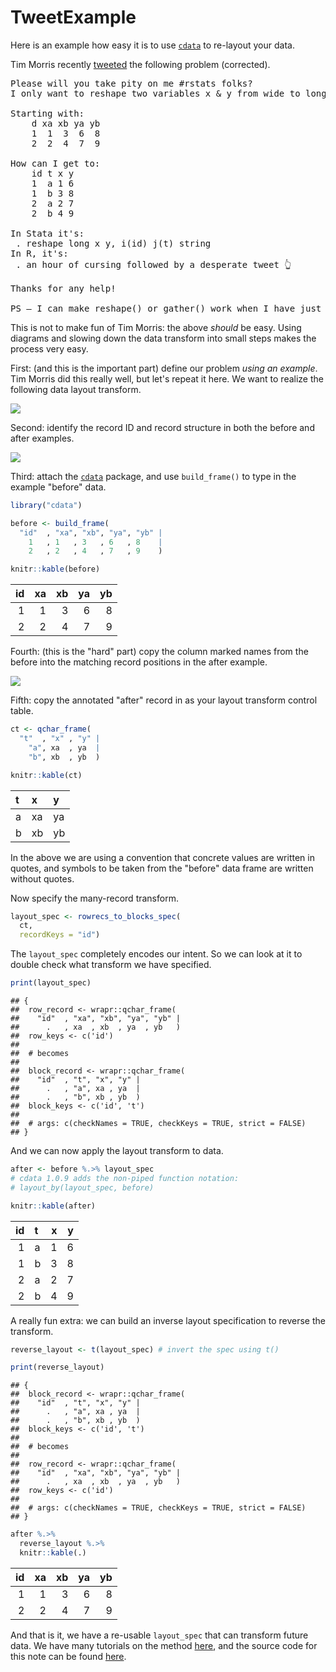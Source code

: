 TweetExample
================

Here is an example how easy it is to use [`cdata`](https://github.com/WinVector/cdata) to re-layout your data.

Tim Morris recently [tweeted](https://twitter.com/WinVectorLLC/status/1117797504920080384) the following problem (corrected).

<pre>
Please will you take pity on me #rstats folks?
I only want to reshape two variables x & y from wide to long!

Starting with:
    d xa xb ya yb
    1  1  3  6  8
    2  2  4  7  9

How can I get to:
    id t x y
    1  a 1 6
    1  b 3 8
    2  a 2 7
    2  b 4 9
    
In Stata it's:
 . reshape long x y, i(id) j(t) string
In R, it's:
 . an hour of cursing followed by a desperate tweet 👆

Thanks for any help!

PS – I can make reshape() or gather() work when I have just x or just y.
</pre>
This is not to make fun of Tim Morris: the above *should* be easy. Using diagrams and slowing down the data transform into small steps makes the process very easy.

First: (and this is the important part) define our problem *using an example*. Tim Morris did this really well, but let's repeat it here. We want to realize the following data layout transform.

![](tw.png)

Second: identify the record ID and record structure in both the before and after examples.

![](tw2.png)

Third: attach the [`cdata`](https://github.com/WinVector/cdata) package, and use `build_frame()` to type in the example "before" data.

``` r
library("cdata")

before <- build_frame(
  "id"  , "xa", "xb", "ya", "yb" |
    1   , 1   , 3   , 6   , 8    |
    2   , 2   , 4   , 7   , 9    )

knitr::kable(before)
```

|   id|   xa|   xb|   ya|   yb|
|----:|----:|----:|----:|----:|
|    1|    1|    3|    6|    8|
|    2|    2|    4|    7|    9|

Fourth: (this is the "hard" part) copy the column marked names from the before into the matching record positions in the after example.

![](tw3.png)

Fifth: copy the annotated "after" record in as your layout transform control table.

``` r
ct <- qchar_frame(
  "t"  , "x" , "y" |
    "a", xa  , ya  |
    "b", xb  , yb  )

knitr::kable(ct)
```

| t   | x   | y   |
|:----|:----|:----|
| a   | xa  | ya  |
| b   | xb  | yb  |

In the above we are using a convention that concrete values are written in quotes, and symbols to be taken from the "before" data frame are written without quotes.

Now specify the many-record transform.

``` r
layout_spec <- rowrecs_to_blocks_spec(
  ct,
  recordKeys = "id")
```

The `layout_spec` completely encodes our intent. So we can look at it to double check what transform we have specified.

``` r
print(layout_spec)
```

    ## {
    ##  row_record <- wrapr::qchar_frame(
    ##    "id"  , "xa", "xb", "ya", "yb" |
    ##      .   , xa  , xb  , ya  , yb   )
    ##  row_keys <- c('id')
    ## 
    ##  # becomes
    ## 
    ##  block_record <- wrapr::qchar_frame(
    ##    "id"  , "t", "x", "y" |
    ##      .   , "a", xa , ya  |
    ##      .   , "b", xb , yb  )
    ##  block_keys <- c('id', 't')
    ## 
    ##  # args: c(checkNames = TRUE, checkKeys = TRUE, strict = FALSE)
    ## }

And we can now apply the layout transform to data.

``` r
after <- before %.>% layout_spec
# cdata 1.0.9 adds the non-piped function notation:
# layout_by(layout_spec, before)

knitr::kable(after)
```

|   id| t   |    x|    y|
|----:|:----|----:|----:|
|    1| a   |    1|    6|
|    1| b   |    3|    8|
|    2| a   |    2|    7|
|    2| b   |    4|    9|

A really fun extra: we can build an inverse layout specification to reverse the transform.

``` r
reverse_layout <- t(layout_spec) # invert the spec using t()

print(reverse_layout)
```

    ## {
    ##  block_record <- wrapr::qchar_frame(
    ##    "id"  , "t", "x", "y" |
    ##      .   , "a", xa , ya  |
    ##      .   , "b", xb , yb  )
    ##  block_keys <- c('id', 't')
    ## 
    ##  # becomes
    ## 
    ##  row_record <- wrapr::qchar_frame(
    ##    "id"  , "xa", "xb", "ya", "yb" |
    ##      .   , xa  , xb  , ya  , yb   )
    ##  row_keys <- c('id')
    ## 
    ##  # args: c(checkNames = TRUE, checkKeys = TRUE, strict = FALSE)
    ## }

``` r
after %.>% 
  reverse_layout %.>%
  knitr::kable(.)
```

|   id|   xa|   xb|   ya|   yb|
|----:|----:|----:|----:|----:|
|    1|    1|    3|    6|    8|
|    2|    2|    4|    7|    9|

And that is it, we have a re-usable `layout_spec` that can transform future data. We have many tutorials on the method [here](https://winvector.github.io/cdata/), and the source code for this note can be found [here](https://github.com/WinVector/cdata/blob/master/extras/tw/TweetExample.Rmd).
